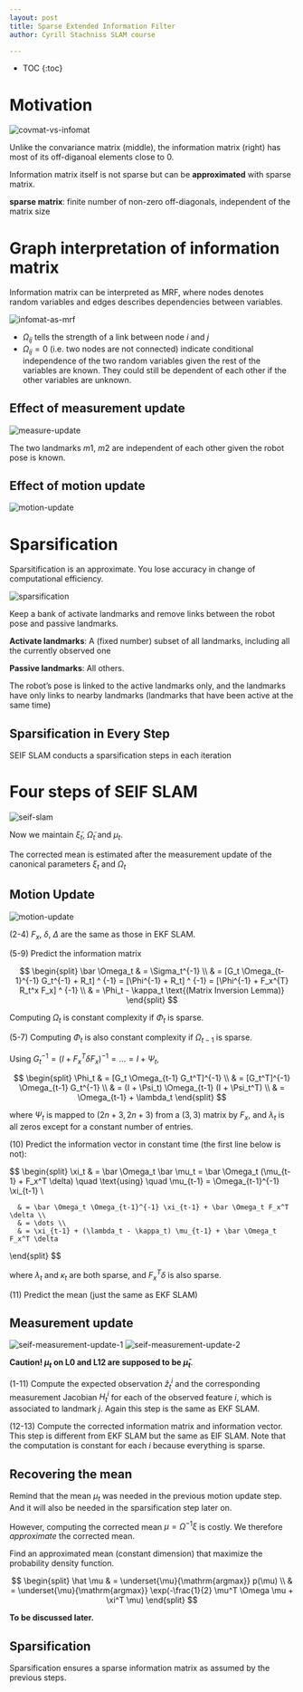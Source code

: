 ```yaml
---
layout: post
title: Sparse Extended Information Filter
author: Cyrill Stachniss SLAM course

---
```



* TOC
{:toc}



# Motivation

![covmat-vs-infomat](https://www.dropbox.com/s/yalswmbiblj0z2s/cov_mat_vs_info_mat.png?dl=1)

Unlike the convariance matrix (middle), the information matrix (right) has most of its off-diganoal elements close to 0.

Information matrix itself is not sparse but can be __approximated__ with sparse matrix.

__sparse matrix__: finite number of non-zero off-diagonals, independent of the matrix size


# Graph interpretation of information matrix

Information matrix can be interpreted as MRF, where nodes denotes random variables and edges describes dependencies between variables. 

![infomat-as-mrf](https://www.dropbox.com/s/d8hqlve9ar7tttw/infomat_graph.png?dl=1)

 - $\Omega_{ij}$ tells the strength of a link between node $i$ and $j$ 
 - $\Omega_{ij}=0$ (i.e. two nodes are not connected) indicate conditional independence of the two random variables given the rest of the variables are known. They could still be dependent of each other if the other variables are unknown.


## Effect of measurement update

![measure-update](https://www.dropbox.com/s/1l45uzyl0s70woo/measurement_update.gif?dl=1)


The two landmarks $m1$, $m2$ are independent of each other given the robot pose is known.

## Effect of motion update


![motion-update](https://www.dropbox.com/s/7beq4zo44vkauky/motion_update.gif?dl=1)


# Sparsification

Sparsitification is an approximate. You lose accuracy in change of computational efficiency.

![sparsification](https://www.dropbox.com/s/839q7zh0fklcpkb/sparsification.gif?dl=1)

Keep a bank of activate landmarks and remove links between the robot pose and passive landmarks.

__Activate landmarks__: A (fixed number) subset of all landmarks, including all the currently observed one

__Passive landmarks__: All others.

The robot’s pose is linked to the active landmarks only, and the landmarks have only links to nearby landmarks (landmarks that have been active at the same time)

## Sparsification in Every Step

SEIF SLAM conducts a sparsification steps in each iteration


# Four steps of SEIF SLAM

![seif-slam](https://www.dropbox.com/s/3z0vzljxjq3j8ye/seif_slam.png?dl=1)

Now we maintain $\tilde \xi_t$, $\tilde \Omega_t$ and $\mu_t$.

The corrected mean is estimated after the measurement update of the canonical parameters $\xi_t$ and $\Omega_t$


## Motion Update

![motion-update](https://www.dropbox.com/s/qsoxtjvz7lhmhdm/seif_motion_update.png?dl=1)

(2-4) $F_x$, $\delta$, $\Delta$ are the same as those in EKF SLAM.

(5-9) Predict the information matrix

$$
\begin{split}
\bar \Omega_t & = \Sigma_t^{-1} \\
              & = [G_t \Omega_{t-1}^{-1} G_t^{-1} + R_t] ^ {-1} = [\Phi^{-1} + R_t] ^ {-1} = [\Phi^{-1} + F_x^{T} R_t^x F_x] ^ {-1} \\
              & = \Phi_t - \kappa_t \text{(Matrix Inversion Lemma)}
\end{split}
$$

Computing $\Omega_t$ is constant complexity if $\Phi_t$ is sparse.

(5-7) Computing $\Phi_t$ is also constant complexity if $\Omega_{t-1}$ is sparse.

Using $G_t^{-1} = (I + F_x^T \delta F_x)^{-1} = \dots = I + \Psi_t$,

$$
\begin{split}
\Phi_t & = [G_t \Omega_{t-1} G_t^T]^{-1} \\
       & = [G_t^T]^{-1} \Omega_{t-1} G_t^{-1} \\
       & = (I + \Psi_t) \Omega_{t-1} (I + \Psi_t^T) \\
       & = \Omega_{t-1} + \lambda_t
\end{split}
$$

where $\Psi_t$ is mapped to $(2n+3, 2n+3)$ from a $(3, 3)$ matrix by $F_x$, and $\lambda_t$ is all zeros except for a constant number of entries.


(10) Predict the information vector in constant time (the first line below is not):

$$
\begin{split}
\xi_t & = \bar \Omega_t \bar \mu_t = \bar \Omega_t (\mu_{t-1} + F_x^T \delta) \quad \text{using} \quad \mu_{t-1} = \Omega_{t-1}^{-1} \xi_{t-1} \\

      & = \bar \Omega_t \Omega_{t-1}^{-1} \xi_{t-1} + \bar \Omega_t F_x^T \delta \\
      & = \dots \\
      & = \xi_{t-1} + (\lambda_t - \kappa_t) \mu_{t-1} + \bar \Omega_t F_x^T \delta 
\end{split}
$$

where $\lambda_t$ and $\kappa_t$ are both sparse, and $F_x^T \delta$ is also sparse.

(11) Predict the mean (just the same as EKF SLAM)


## Measurement update

![seif-measurement-update-1](https://www.dropbox.com/s/ribvwzf0dor29kc/seif_measurement_update_1.png?dl=1)
![seif-measurement-update-2](https://www.dropbox.com/s/6jtu9owtxh0zoo1/seif_measurement_update_2.png?dl=1)

__Caution! $\mu_t$ on L0 and L12 are supposed to be $\bar \mu_t$__.

(1-11) Compute the expected observation $\hat z_t^i$ and the corresponding measurement Jacobian $H_t^i$ for each of the observed feature $i$, which is associated to landmark $j$. Again this step is the same as EKF SLAM.

(12-13) Compute the corrected information matrix and information vector. This step is different from EKF SLAM but the same as EIF SLAM. Note that the computation is constant for each $i$ because everything is sparse.

## Recovering the mean

Remind that the mean $\mu_t$ was needed in the previous motion update step. And it will also be needed in the sparsification step later on.

However, computing the corrected mean $\mu = \Omega^{-1} \xi$ is costly. We therefore $approximate$ the corrected mean. 

Find an approximated mean (constant dimension) that maximize the probability density function.

$$
\begin{split}
\hat \mu & = \underset{\mu}{\mathrm{argmax}} p(\mu) \\
         & = \underset{\mu}{\mathrm{argmax}} \exp(-\frac{1}{2} \mu^T \Omega \mu + \xi^T \mu)
\end{split}
$$

__To be discussed later.__


## Sparsification

Sparsification ensures a sparse information matrix as assumed by the previous steps.

